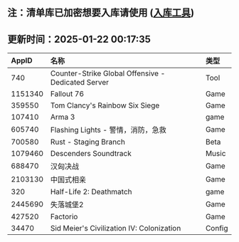 ## 注：清单库已加密想要入库请使用 ([入库工具](https://github.com/BlankTMing/ManifestAutoUpdate/releases))

## 更新时间：2025-01-22 00:17:35
| AppID | 名称 | 类型  |
| :-------------------- | :----------------------------- | :----------- |
| 740 | Counter-Strike Global Offensive - Dedicated Server| Tool |
| 1151340 | Fallout 76| Game |
| 359550 | Tom Clancy's Rainbow Six Siege| Game |
| 107410 | Arma 3| game |
| 605740 | Flashing Lights - 警情，消防，急救| Game |
| 700580 | Rust - Staging Branch| Beta |
| 1079460 | Descenders Soundtrack| Music |
| 688470 | 汉匈决战| Game |
| 2103130 | 中国式相亲| Game |
| 320 | Half-Life 2: Deathmatch| game |
| 2445690 | 失落城堡2| Game |
| 427520 | Factorio| Game |
| 34470 | Sid Meier's Civilization IV: Colonization| Config |
